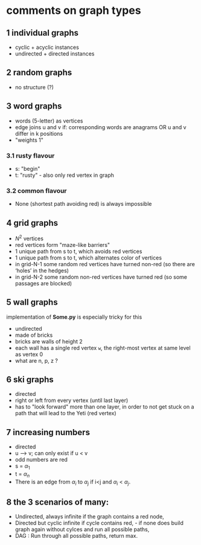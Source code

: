 # comments on graph types

## 1 individual graphs

* cyclic + acyclic instances
* undirected + directed instances

## 2 random graphs

* no structure (?)

## 3 word graphs

* words (5-letter) as vertices
* edge joins u and v if: corresponding words are anagrams OR u and v differ in k positions
* "weights 1"

### 3.1 rusty flavour

* s: "begin"
* t: "rusty" - also only red vertex in graph

### 3.2 common flavour

* None (shortest path avoiding red) is always impossible

## 4 grid graphs

* $N^2$ vertices
* red vertices form "maze-like barriers"
* 1 unique path from s to t, which avoids red vertices
* 1 unique path from s to t, which alternates color of vertices
* in grid-N-1 some random red vertices have turned non-red (so there are ‘holes’ in the hedges)
* in grid-N-2 some random non-red vertices have turned red (so some passages are blocked)

## 5 wall graphs

implementation of __Some.py__ is especially tricky for this

* undirected
* made of bricks
* bricks are walls of height 2
* each wall has a single red vertex `w`, the right-most vertex at same level as vertex 0
* what are n, p, z ?

## 6 ski graphs

* directed
* right or left from every vertex (until last layer)
* has to "look forward" more than one layer, in order to not get stuck on a path that will lead to the Yeti (red vertex)

## 7 increasing numbers

* directed
* u --> v; can only exist if u < v
* odd numbers are red
* s = $α_1$
* t = $α_n$
* There is an edge from $α_i$ to $α_j$ if i<j and $α_i$ < $α_j$.


## 8 the 3 scenarios of many:
* Undirected, always infinite if the graph contains a red node,
* Directed but cyclic infinite if cycle contains red,  - if none does build graph again without cylces and run all possible paths, 
* DAG : Run through all possible paths, return max. 